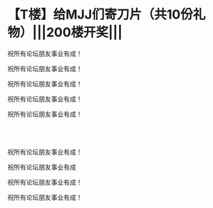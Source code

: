 # 【T楼】给MJJ们寄刀片（共10份礼物）|||200楼开奖|||


祝所有论坛朋友事业有成！

祝所有论坛朋友事业有成！

祝所有论坛朋友事业有成！

祝所有论坛朋友事业有成！

祝所有论坛朋友事业有成！<br />
<br />
<br />
​​​​​​​

祝所有论坛朋友事业有成！

祝所有论坛朋友事业有成<img id="aimg_U9Ig5" onclick="zoom(this, this.src, 0, 0, 0)" class="zoom" src="https://cdn.jsdelivr.net/gh/hishis/forum-master/public/images/patch.gif" onmouseover="img_onmouseoverfunc(this)" onload="thumbImg(this)" border="0" alt="" />

祝所有论坛朋友事业有成！

祝所有论坛朋友事业有成！
